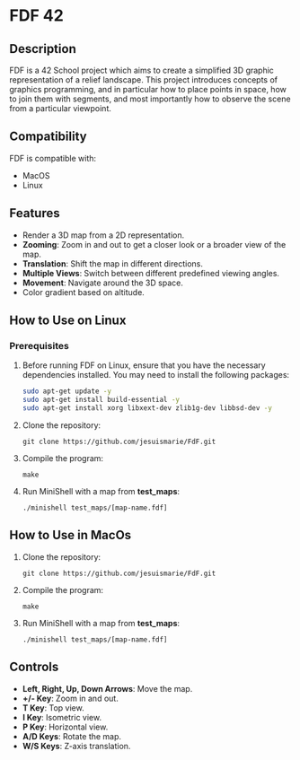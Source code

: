 # FDF 42

## Description

FDF is a 42 School project which aims to create a simplified 3D graphic representation of a relief landscape. This project introduces concepts of graphics programming, and in particular how to place points in space, how to join them with segments, and most importantly how to observe the scene from a particular viewpoint.

## Compatibility

FDF is compatible with:
- MacOS
- Linux

## Features

- Render a 3D map from a 2D representation.
- **Zooming**: Zoom in and out to get a closer look or a broader view of the map.
- **Translation**: Shift the map in different directions.
- **Multiple Views**: Switch between different predefined viewing angles.
- **Movement**: Navigate around the 3D space.
- Color gradient based on altitude.

## How to Use on Linux

### Prerequisites

1. Before running FDF on Linux, ensure that you have the necessary dependencies installed. You may need to install the following packages:
   ```bash
   sudo apt-get update -y
   sudo apt-get install build-essential -y
   sudo apt-get install xorg libxext-dev zlib1g-dev libbsd-dev -y
   ```
2. Clone the repository:

   ```
   git clone https://github.com/jesuismarie/FdF.git
   ```
3. Compile the program:

   ```
   make
   ```

4. Run MiniShell with a map from **test_maps**:

   ```
   ./minishell test_maps/[map-name.fdf]
   ```

## How to Use in MacOs

1. Clone the repository:

   ```
   git clone https://github.com/jesuismarie/FdF.git
   ```
2. Compile the program:

   ```
   make
   ```

3. Run MiniShell with a map from **test_maps**:

   ```
   ./minishell test_maps/[map-name.fdf]
   ```

## Controls

- **Left, Right, Up, Down Arrows**: Move the map.
- **+/- Key**: Zoom in and out.
- **T Key**: Top view.
- **I Key**: Isometric view.
- **P Key**: Horizontal view.
- **A/D Keys**: Rotate the map.
- **W/S Keys**: Z-axis translation.
